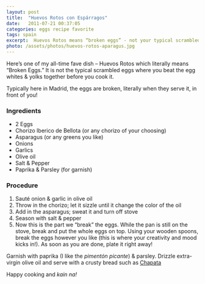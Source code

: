 ```yaml
---
layout: post
title:  "Huevos Rotos con Espárragos"
date:   2011-07-21 00:37:05
categories: eggs recipe favorite
tags: spain
excerpt:  Huevos Rotos means “broken eggs” - not your typical scrambled eggs.
photo: /assets/photos/huevos-rotos-aparagus.jpg
---
```



Here’s one of my all-time fave dish – Huevos Rotos which literally means “Broken Eggs.” It is not the typical scrambled eggs where you beat the egg whites & yolks together before you cook it.

Typically here in Madrid, the eggs are broken, literally when they serve it, in front of you!

### Ingredients

* 2 Eggs
* Chorizo Iberico de Bellota (or any chorizo of your choosing)
* Asparagus (or any greens you like)
* Onions
* Garlics
* Olive oil
* Salt & Pepper
* Paprika & Parsley (for garnish)

### Procedure

1. Sauté onion & garlic in olive oil
2. Throw in the chorizo; let it sizzle until it change the color of the oil
3. Add in the asparagus; sweat it and turn off stove
4. Season with salt & pepper
5. Now this is the part we “break” the eggs. While the pan is still on the stove, break and put the whole eggs on top. Using your wooden spoons, break the eggs however you like (this is where your creativity and mood kicks in!). As soon as you are done, plate it right away!

Garnish with paprika (I like the _pimentón picante_) & parsley. Drizzle extra-virgin olive oil and serve with a crusty bread such as [Chapata][1]

Happy cooking and _kain na!_

[1]:http://www.wikinoticia.com/cat/cultura-i-ciencia/cuina-i-gastronomia/14016-tipus-de-pa-pa-de-chapata
